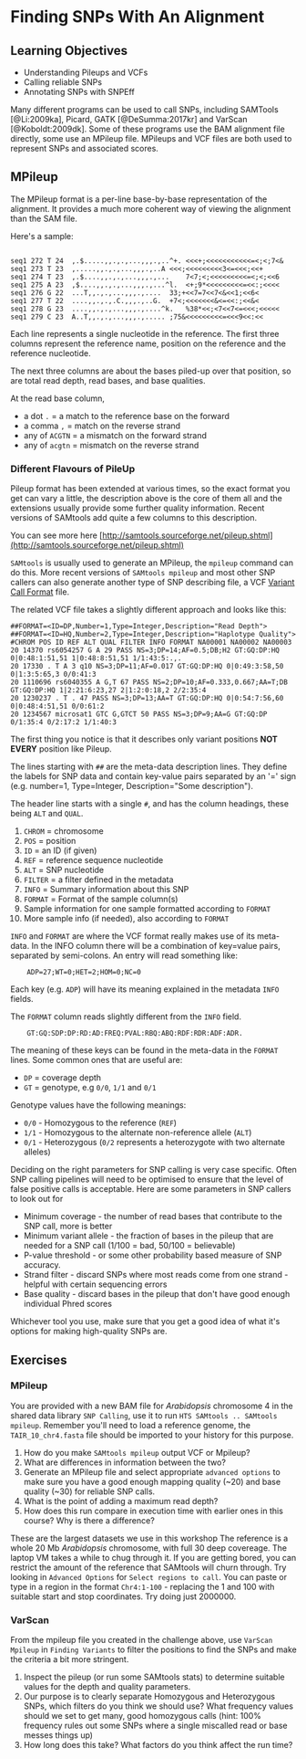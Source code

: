 # Finding SNPs With An Alignment

## Learning Objectives

  * Understanding Pileups and VCFs
  * Calling reliable SNPs
  * Annotating SNPs with SNPEff

Many different programs can be used to call SNPs, including SAMTools [@Li:2009ka], Picard, GATK [@DeSumma:2017kr] and VarScan [@Koboldt:2009dk]. Some of these programs use the BAM alignment file directly, some use an MPileup file. MPileups and VCF files are both used to represent SNPs and associated scores.  

## MPileup

The MPileup format is a per-line base-by-base representation of the alignment. It provides a much more coherent way of viewing the alignment than the SAM file. 

Here's a sample: 

```

seq1 272 T 24  ,.$.....,,.,.,...,,,.,..^+. <<<+;<<<<<<<<<<<=<;<;7<&
seq1 273 T 23  ,.....,,.,.,...,,,.,..A <<<;<<<<<<<<<3<=<<<;<<+
seq1 274 T 23  ,.$....,,.,.,...,,,.,...    7<7;<;<<<<<<<<<=<;<;<<6
seq1 275 A 23  ,$....,,.,.,...,,,.,...^l.  <+;9*<<<<<<<<<=<<:;<<<<
seq1 276 G 22  ...T,,.,.,...,,,.,....  33;+<<7=7<<7<&<<1;<<6<
seq1 277 T 22  ....,,.,.,.C.,,,.,..G.  +7<;<<<<<<<&<=<<:;<<&<
seq1 278 G 23  ....,,.,.,...,,,.,....^k.   %38*<<;<7<<7<=<<<;<<<<<
seq1 279 C 23  A..T,,.,.,...,,,.,..... ;75&<<<<<<<<<=<<<9<<:<<

```

Each line represents a single nucleotide in the reference. The first three columns represent the reference name, position on the reference and the reference nucleotide. 

The next three columns are about the bases piled-up over that position, so are total read depth, read bases, and base qualities. 

At the read base column,

 * a dot `.` = a match to the reference base on the forward
 * a comma `,` = match on the reverse strand
 * any of `ACGTN` = a mismatch on the forward strand 
 * any of `acgtn` = mismatch on the reverse strand
 
### Different Flavours of PileUp
 
Pileup format has been extended at various times, so the exact format you get can vary a little, the description above is the core of them all and the extensions usually provide some further quality information. Recent versions of SAMtools add quite a few columns to this description. 

You can see more here [http://samtools.sourceforge.net/pileup.shtml](http://samtools.sourceforge.net/pileup.shtml)

`SAMtools` is usually used to generate an MPileup, the `mpileup` command can do this. More recent versions of `SAMtools mpileup` and most other SNP callers can also generate another type of SNP describing file, a VCF [Variant Call Format](https://samtools.github.io/hts-specs/VCFv4.2.pdf) file. 


The related VCF file takes a slightly different approach and looks like this:

```
##FORMAT=<ID=DP,Number=1,Type=Integer,Description="Read Depth">
##FORMAT=<ID=HQ,Number=2,Type=Integer,Description="Haplotype Quality">
#CHROM POS ID REF ALT QUAL FILTER INFO FORMAT NA00001 NA00002 NA00003
20 14370 rs6054257 G A 29 PASS NS=3;DP=14;AF=0.5;DB;H2 GT:GQ:DP:HQ 0|0:48:1:51,51 1|0:48:8:51,51 1/1:43:5:.,.
20 17330 . T A 3 q10 NS=3;DP=11;AF=0.017 GT:GQ:DP:HQ 0|0:49:3:58,50 0|1:3:5:65,3 0/0:41:3
20 1110696 rs6040355 A G,T 67 PASS NS=2;DP=10;AF=0.333,0.667;AA=T;DB GT:GQ:DP:HQ 1|2:21:6:23,27 2|1:2:0:18,2 2/2:35:4
20 1230237 . T . 47 PASS NS=3;DP=13;AA=T GT:GQ:DP:HQ 0|0:54:7:56,60 0|0:48:4:51,51 0/0:61:2
20 1234567 microsat1 GTC G,GTCT 50 PASS NS=3;DP=9;AA=G GT:GQ:DP 0/1:35:4 0/2:17:2 1/1:40:3
```

The first thing you notice is that it describes only variant positions **NOT** **EVERY** position like Pileup.

The lines starting with `##` are the meta-data description lines. They define the labels for SNP data and contain key-value pairs separated by an '=' sign (e.g. number=1, Type=Integer, Description="Some description"). 

The header line starts with a single `#`, and has the column headings, these being `ALT` and `QUAL`.  

  1. `CHROM` = chromosome
  2. `POS` = position 
  3. `ID` = an ID (if given) 
  4. `REF` = reference sequence nucleotide
  5. `ALT` = SNP nucleotide
  6. `FILTER` = a filter defined in the metadata
  7. `INFO` = Summary information about this SNP
  8. `FORMAT` = Format of the sample column(s)
  9. Sample information for one sample formatted according to `FORMAT`
  10. More sample info (if needed), also according to `FORMAT`

`INFO` and `FORMAT` are where the VCF format really makes use of its meta-data. In the INFO column there will be a combination of key=value pairs, separated by
semi-colons. An entry will read something like:

```
	ADP=27;WT=0;HET=2;HOM=0;NC=0
```

Each key (e.g. `ADP`) will have its meaning explained in the metadata `INFO` fields. 

The `FORMAT` column reads slightly different from the `INFO` field. 

```
	GT:GQ:SDP:DP:RD:AD:FREQ:PVAL:RBQ:ABQ:RDF:RDR:ADF:ADR. 
```

The meaning of these keys can be found in the meta-data in the
`FORMAT` lines. Some common ones that are useful are:

 * `DP` = coverage depth
 * `GT` =  genotype, e.g `0/0`, `1/1` and `0/1` 

Genotype values have the following meanings: 

 * `0/0` - Homozygous to the reference (`REF`) 
 * `1/1` - Homozygous to the alternate non-reference allele (`ALT`) 
 * `0/1` - Heterozygous (`0/2` represents a heterozygote with two alternate alleles)

Deciding on the right parameters for SNP calling is very case specific. Often SNP calling pipelines will need to be optimised to ensure that the level of false positive calls is acceptable. Here are some parameters in SNP callers to look out for

 * Minimum coverage - the number of read bases that contribute to the SNP call, more is better
 * Minimum variant allele - the fraction of bases in the pileup that are needed for a SNP call (1/100 = bad, 50/100 = believable)
 * P-value threshold - or some other probability based measure of SNP accuracy.
 * Strand filter - discard SNPs where most reads come from one strand - helpful with certain sequencing errors
 * Base quality - discard bases in the pileup that don't have good enough individual Phred scores

Whichever tool you use, make sure that you get a good idea of what it's options for making high-quality SNPs are.

## Exercises 

### MPileup 

You are provided with a new BAM file for _Arabidopsis_ chromosome 4 in the shared data library `SNP Calling`, use it to run `HTS SAMtools .. SAMtools mpileup`. Remember you'll need to load a reference genome, the `TAIR_10_chr4.fasta` file should be imported to your history for this purpose.  

  1. How do you make `SAMtools mpileup` output VCF or Mpileup?
  2. What are differences in information between the two? 
  3. Generate an MPileup file and select appropriate `advanced options` to make sure you have a good enough mapping quality (~20) and base quality (~30) for reliable SNP calls.  
  4. What is the point of adding a maximum read depth?
  5. How does this run compare in execution time with earlier ones in this course? Why is there a difference?

These are the largest datasets we use in this workshop The reference is a whole 20 Mb _Arabidopsis_ chromosome, with full 30 deep covereage. The laptop VM takes a while to chug through it.
If you are getting bored, you can restrict the amount of the reference that SAMtools will churn through. Try looking in `Advanced Options` for `Select regions to call`. You can paste or type in a region in the format `Chr4:1-100` - replacing the 1 and 100 with suitable start and stop coordinates. Try doing just 2000000.

### VarScan

From the mpileup file you created in the challenge above, use `VarScan Mpileup` in `Finding Variants` to filter the positions to find the SNPs and make the criteria a bit more stringent. 

  1. Inspect the pileup (or run some SAMtools stats) to determine suitable values for the depth and quality parameters.
  2. Our purpose is to clearly separate Homozygous and Heterozygous SNPs, which filters do you think we should use? What frequency values should we set to get many, good homozygous calls (hint: 100% frequency rules out some SNPs where a single miscalled read or base messes things up) 
  3. How long does this take? What factors do you think affect the run time?
